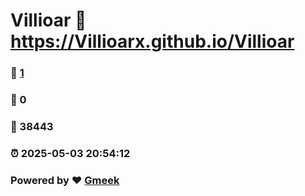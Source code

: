 # Villioar :link: https://Villioarx.github.io/Villioar 
### :page_facing_up: [1](https://Villioarx.github.io/Villioar/tag.html) 
### :speech_balloon: 0 
### :hibiscus: 38443 
### :alarm_clock: 2025-05-03 20:54:12 
### Powered by :heart: [Gmeek](https://github.com/Meekdai/Gmeek)
